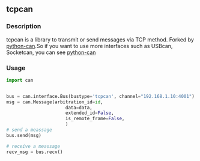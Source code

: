 ## tcpcan
### Description
tcpcan is a library to transmit or send messages via TCP method.
Forked by [python-can](https://github.com/hardbyte/python-can).So
 if you want to use more interfaces such as USBcan, Socketcan, you can
 see [python-can](https://github.com/hardbyte/python-can)



### Usage
```python
import can


bus = can.interface.Bus(bustype='tcpcan', channel="192.168.1.10:4001")
msg = can.Message(arbitration_id=id,
                      data=data,
                      extended_id=False,
                      is_remote_frame=False,
                      )
# send a meassage
bus.send(msg)

# receive a meassage
recv_msg = bus.recv()

